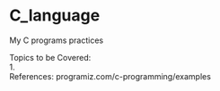 # C_language

My C programs practices <br/>


Topics to be Covered:<br/>
1.
<br/>
References:
programiz.com/c-programming/examples
